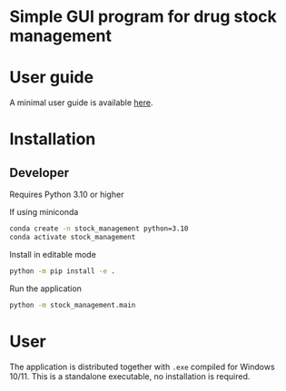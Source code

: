 # Simple GUI program for drug stock management

# User guide
A minimal user guide is available [here](https://github.com/francescocarpanese/stock_management/wiki).

# Installation

## Developer

Requires Python 3.10 or higher

If using miniconda
```bash
conda create -n stock_management python=3.10
conda activate stock_management
```

Install in editable mode
```bash
python -m pip install -e . 
```

Run the application
```bash
python -m stock_management.main 
```

# User

The application is distributed together with `.exe` compiled for Windows 10/11.
This is a standalone executable, no installation is required.




